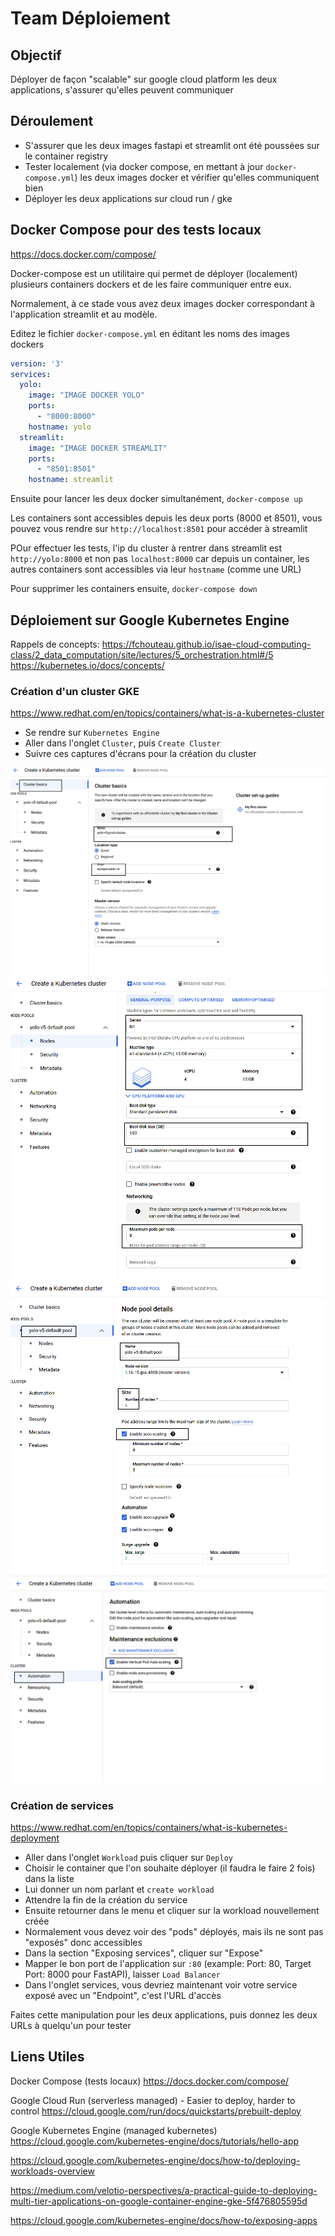 # Team Déploiement

## Objectif

Déployer de façon "scalable" sur google cloud platform les deux applications, s'assurer qu'elles peuvent communiquer

## Déroulement

- S'assurer que les deux images fastapi et streamlit ont été poussées sur le container registry
- Tester localement (via docker compose, en mettant à jour `docker-compose.yml`) les deux images docker et vérifier qu'elles communiquent bien
- Déployer les deux applications sur cloud run / gke

## Docker Compose pour des tests locaux

https://docs.docker.com/compose/

Docker-compose est un utilitaire qui permet de déployer (localement) plusieurs containers dockers et de les faire communiquer entre eux.

Normalement, à ce stade vous avez deux images docker correspondant à l'application streamlit et au modèle.

Editez le fichier `docker-compose.yml` en éditant les noms des images dockers

```yaml
version: '3'
services:
  yolo:
    image: "IMAGE DOCKER YOLO"
    ports:
      - "8000:8000"
    hostname: yolo
  streamlit:
    image: "IMAGE DOCKER STREAMLIT"
    ports:
      - "8501:8501"
    hostname: streamlit
```

Ensuite pour lancer les deux docker simultanément, `docker-compose up`

Les containers sont accessibles depuis les deux ports (8000 et 8501), vous pouvez vous rendre sur `http://localhost:8501` pour accéder à streamlit

POur effectuer les tests, l'ip du cluster à rentrer dans streamlit est `http://yolo:8000` et non pas `localhost:8000` car depuis un container, les autres containers sont accessibles via leur `hostname` (comme une URL)

Pour supprimer les containers ensuite, `docker-compose down` 

## Déploiement sur Google Kubernetes Engine

Rappels de concepts:
https://fchouteau.github.io/isae-cloud-computing-class/2_data_computation/site/lectures/5_orchestration.html#/5
https://kubernetes.io/docs/concepts/

### Création d'un cluster GKE

https://www.redhat.com/en/topics/containers/what-is-a-kubernetes-cluster

- Se rendre sur `Kubernetes Engine`
- Aller dans l'onglet `Cluster`, puis `Create Cluster`
- Suivre ces captures d'écrans pour la création du cluster

![](imgs/gke-1.png)
![](imgs/gke-2.png)
![](imgs/gke-3.png)
![](imgs/gke-4.png)

### Création de services

https://www.redhat.com/en/topics/containers/what-is-kubernetes-deployment

- Aller dans l'onglet `Workload` puis cliquer sur `Deploy`
- Choisir le container que l'on souhaite déployer (il faudra le faire 2 fois) dans la liste
- Lui donner un nom parlant et `create workload`
- Attendre la fin de la création du service
- Ensuite retourner dans le menu et cliquer sur la workload nouvellement créée
- Normalement vous devez voir des "pods" déployés, mais ils ne sont pas "exposés" donc accessibles
- Dans la section "Exposing services", cliquer sur "Expose"
- Mapper le bon port de l'application sur `:80` (example: Port: 80, Target Port: 8000 pour FastAPI), laisser `Load Balancer`
- Dans l'onglet services, vous devriez maintenant voir votre service exposé avec un "Endpoint", c'est l'URL d'accès

Faites cette manipulation pour les deux applications, puis donnez les deux URLs à quelqu'un pour tester

## Liens Utiles

Docker Compose (tests locaux)
https://docs.docker.com/compose/

Google Cloud Run (serverless managed) - Easier to deploy, harder to control
https://cloud.google.com/run/docs/quickstarts/prebuilt-deploy

Google Kubernetes Engine (managed kubernetes)
https://cloud.google.com/kubernetes-engine/docs/tutorials/hello-app

https://cloud.google.com/kubernetes-engine/docs/how-to/deploying-workloads-overview

https://medium.com/velotio-perspectives/a-practical-guide-to-deploying-multi-tier-applications-on-google-container-engine-gke-5f476805595d

https://cloud.google.com/kubernetes-engine/docs/how-to/exposing-apps
